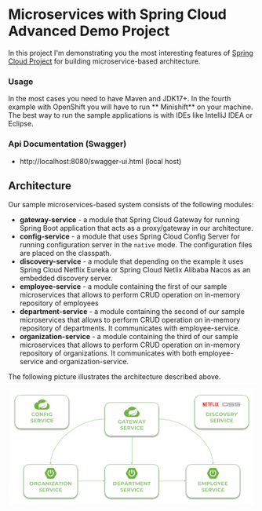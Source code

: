 # Microservices with Spring Cloud Advanced Demo Project

In this project I'm demonstrating you the most interesting features
of [Spring Cloud Project](https://spring.io/projects/spring-cloud) for building microservice-based architecture.

### Usage

In the most cases you need to have Maven and JDK17+. In the fourth example with OpenShift you will have to run **
Minishift** on your machine. The best way to run the sample applications is with IDEs like IntelliJ IDEA or Eclipse.

### Api Documentation (Swagger)

* http://localhost:8080/swagger-ui.html (local host)

## Architecture

Our sample microservices-based system consists of the following modules:

- **gateway-service** - a module that Spring Cloud Gateway for running Spring Boot application that acts as a
  proxy/gateway in our architecture.
- **config-service** - a module that uses Spring Cloud Config Server for running configuration server in the `native`
  mode. The configuration files are placed on the classpath.
- **discovery-service** - a module that depending on the example it uses Spring Cloud Netflix Eureka or Spring Cloud
  Netlix Alibaba Nacos as an embedded discovery server.
- **employee-service** - a module containing the first of our sample microservices that allows to perform CRUD operation
  on in-memory repository of employees
- **department-service** - a module containing the second of our sample microservices that allows to perform CRUD
  operation on in-memory repository of departments. It communicates with employee-service.
- **organization-service** - a module containing the third of our sample microservices that allows to perform CRUD
  operation on in-memory repository of organizations. It communicates with both employee-service and
  organization-service.

The following picture illustrates the architecture described above.

<img src="spring-cloud.png" title="Architecture"><br/>
